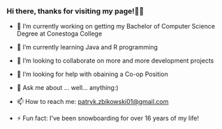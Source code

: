 ### Hi there, thanks for visiting my page!👋😄

<!---**PatrykZbik/PatrykZbik** is a ✨ _special_ ✨ repository because its `README.md` (this file) appears on your GitHub profile.--->

- 🔭 I’m currently working on getting my Bachelor of Computer Science Degree at Conestoga College

- 🌱 I’m currently learning Java and R programming

- 👯 I’m looking to collaborate on more and more development projects 

- 🤔 I’m looking for help with obaining a Co-op Position

- 💬 Ask me about ... well... anything:)

- 📫 How to reach me: patryk.zbikowski01@gmail.com

- ⚡ Fun fact: I've been snowboarding for over 16 years of my life!
